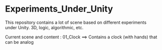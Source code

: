 # Experiments_Under_Unity
This repository contains a lot of scene based on different experiments under Unity. 3D, logic, algorithmic, etc.

Current scene and content :
01_Clock ==> Contains a clock (with hands) that can be analog